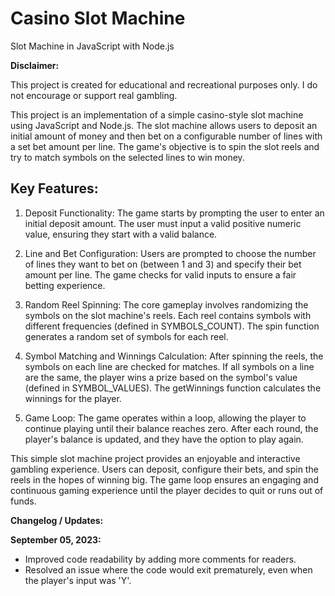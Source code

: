 # Casino Slot Machine
Slot Machine in JavaScript with Node.js

**Disclaimer:**

This project is created for educational and recreational purposes only. I do not encourage or support real gambling.

This project is an implementation of a simple casino-style slot machine using JavaScript and Node.js. The slot machine allows users to deposit an initial amount of money and then bet on a configurable number of lines with a set bet amount per line. The game's objective is to spin the slot reels and try to match symbols on the selected lines to win money.

## Key Features:

1) Deposit Functionality: The game starts by prompting the user to enter an initial deposit amount. The user must input a valid positive numeric value, ensuring they start with a valid balance.

2) Line and Bet Configuration: Users are prompted to choose the number of lines they want to bet on (between 1 and 3) and specify their bet amount per line. The game checks for valid inputs to ensure a fair betting experience.

3) Random Reel Spinning: The core gameplay involves randomizing the symbols on the slot machine's reels. Each reel contains symbols with different frequencies (defined in SYMBOLS_COUNT). The spin function generates a random set of symbols for each reel.

4) Symbol Matching and Winnings Calculation: After spinning the reels, the symbols on each line are checked for matches. If all symbols on a line are the same, the player wins a prize based on the symbol's value (defined in SYMBOL_VALUES). The getWinnings function calculates the winnings for the player.

5) Game Loop: The game operates within a loop, allowing the player to continue playing until their balance reaches zero. After each round, the player's balance is updated, and they have the option to play again.


This simple slot machine project provides an enjoyable and interactive gambling experience. Users can deposit, configure their bets, and spin the reels in the hopes of winning big. The game loop ensures an engaging and continuous gaming experience until the player decides to quit or runs out of funds.

**Changelog / Updates:**

**September 05, 2023:**
- Improved code readability by adding more comments for readers.
- Resolved an issue where the code would exit prematurely, even when the player's input was 'Y'. 

